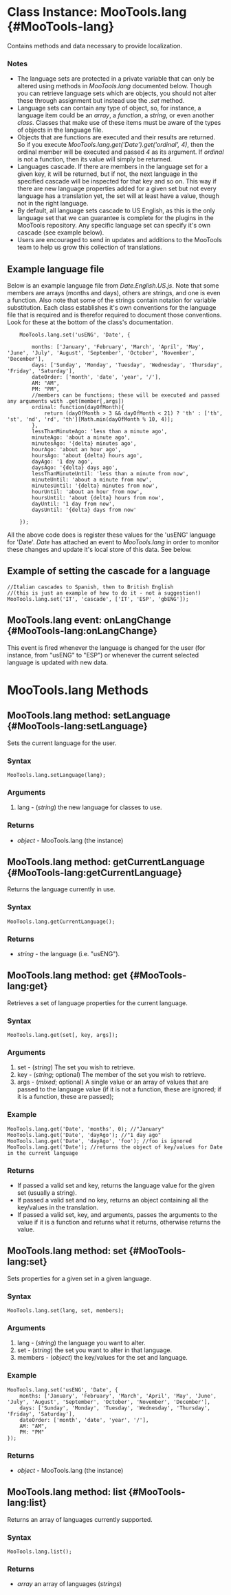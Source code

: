 Class Instance: MooTools.lang {#MooTools-lang}
==============================================

Contains methods and data necessary to provide localization.

### Notes

* The language sets are protected in a private variable that can only be altered using methods in *MooTools.lang* documented below. Though you can retrieve language sets which are objects, you should not alter these through assignment but instead use the *.set* method.
* Language sets can contain any type of object, so, for instance, a language item could be an *array*, a *function*, a *string*, or even another *class*. Classes that make use of these items must be aware of the types of objects in the language file.
* Objects that are functions are executed and their results are returned. So if you execute *MooTools.lang.get('Date').get('ordinal', 4)*, then the ordinal member will be executed and passed *4* as its argument. If *ordinal* is not a function, then its value will simply be returned.
* Languages cascade. If there are members in the language set for a given key, it will be returned, but if not, the next language in the specified cascade will be inspected for that key and so on. This way if there are new language properties added for a given set but not every language has a translation yet, the set will at least have a value, though not in the right language.
* By default, all language sets cascade to US English, as this is the only language set that we can guarantee is complete for the plugins in the MooTools repository. Any specific language set can specify it's own cascade (see example below).
* Users are encouraged to send in updates and additions to the MooTools team to help us grow this collection of translations.

Example language file
---------------------

Below is an example language file from *Date.English.US.js*. Note that some members are arrays (months and days), others are strings, and one is even a function. Also note that some of the strings contain notation for variable substitution. Each class establishes it's own conventions for the language file that is required and is therefor required to document those conventions. Look for these at the bottom of the class's documentation.

		MooTools.lang.set('usENG', 'Date', {

			months: ['January', 'February', 'March', 'April', 'May', 'June', 'July', 'August', 'September', 'October', 'November', 'December'],
			days: ['Sunday', 'Monday', 'Tuesday', 'Wednesday', 'Thursday', 'Friday', 'Saturday'],
			dateOrder: ['month', 'date', 'year', '/'],
			AM: "AM",
			PM: "PM",
			//members can be functions; these will be executed and passed any arguments with .get(member[,args])
			ordinal: function(dayOfMonth){
				return (dayOfMonth > 3 && dayOfMonth < 21) ? 'th' : ['th', 'st', 'nd', 'rd', 'th'][Math.min(dayOfMonth % 10, 4)];
			},
			lessThanMinuteAgo: 'less than a minute ago',
			minuteAgo: 'about a minute ago',
			minutesAgo: '{delta} minutes ago',
			hourAgo: 'about an hour ago',
			hoursAgo: 'about {delta} hours ago',
			dayAgo: '1 day ago',
			daysAgo: '{delta} days ago',
			lessThanMinuteUntil: 'less than a minute from now',
			minuteUntil: 'about a minute from now',
			minutesUntil: '{delta} minutes from now',
			hourUntil: 'about an hour from now',
			hoursUntil: 'about {delta} hours from now',
			dayUntil: '1 day from now',
			daysUntil: '{delta} days from now'

		});

All the above code does is register these values for the 'usENG' language for 'Date'. *Date* has attached an event to *MooTools.lang* in order to monitor these changes and update it's local store of this data. See below.

Example of setting the cascade for a language
---------------------------------------------

	//Italian cascades to Spanish, then to British English
	//(this is just an example of how to do it - not a suggestion!)
	MooTools.lang.set('IT', 'cascade', ['IT', 'ESP', 'gbENG']);

MooTools.lang event: onLangChange {#MooTools-lang:onLangChange}
---------------------------------------------------------------

This event is fired whenever the language is changed for the user (for instance, from "usENG" to "ESP") or whenever the current selected language is updated with new data.

MooTools.lang Methods
====================

MooTools.lang method: setLanguage {#MooTools-lang:setLanguage}
--------------------------------------------------------------

Sets the current language for the user.

### Syntax

	MooTools.lang.setLanguage(lang);

### Arguments

1. lang - (*string*) the new language for classes to use.

### Returns

* *object* - MooTools.lang (the instance)

MooTools.lang method: getCurrentLanguage {#MooTools-lang:getCurrentLanguage}
--------------------------------------------------------------

Returns the language currently in use.

### Syntax

	MooTools.lang.getCurrentLanguage();

### Returns

* *string* - the language (i.e. "usENG").

MooTools.lang method: get {#MooTools-lang:get}
----------------------------------------------

Retrieves a set of language properties for the current language.

### Syntax

	MooTools.lang.get(set[, key, args]);

### Arguments

1. set - (*string*) The set you wish to retrieve.
2. key - (*string*; optional) The member of the set you wish to retrieve. 
3. args - (*mixed*; optional) A single value or an array of values that are passed to the language value (if it is not a function, these are ignored; if it is a function, these are passed);


### Example

	MooTools.lang.get('Date', 'months', 0); //"January"
	MooTools.lang.get('Date', 'dayAgo'); //"1 day ago"
	MooTools.lang.get('Date', 'dayAgo', 'foo'); //foo is ignored
	MooTools.lang.get('Date'); //returns the object of key/values for Date in the current language

### Returns

* If passed a valid set and key, returns the language value for the given set (usually a string).
* If passed a valid set and no key, returns an object containing all the key/values in the translation.
* If passed a valid set, key, and arguments, passes the arguments to the value if it is a function and returns what it returns, otherwise returns the value.

MooTools.lang method: set {#MooTools-lang:set}
----------------------------------------------

Sets properties for a given set in a given language.

### Syntax

	MooTools.lang.set(lang, set, members);

### Arguments

1. lang - (*string*) the language you want to alter.
2. set - (*string*) the set you want to alter in that language.
3. members - (*object*) the key/values for the set and language.

### Example

	MooTools.lang.set('usENG', 'Date', {
		months: ['January', 'February', 'March', 'April', 'May', 'June', 'July', 'August', 'September', 'October', 'November', 'December'],
		days: ['Sunday', 'Monday', 'Tuesday', 'Wednesday', 'Thursday', 'Friday', 'Saturday'],
		dateOrder: ['month', 'date', 'year', '/'],
		AM: "AM",
		PM: "PM"
	});

### Returns

* *object* - MooTools.lang (the instance)

MooTools.lang method: list {#MooTools-lang:list}
------------------------------------------------

Returns an array of languages currently supported.

### Syntax

	MooTools.lang.list();

### Returns

* *array* an array of languages (*strings*)